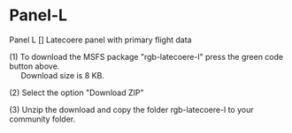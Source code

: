 # Panel-L
Panel L [] Latecoere panel with primary flight data

(1) To download the MSFS package "rgb-latecoere-l" press the green code button above.\
&emsp;&ensp;Download size is 8 KB.

(2) Select the option "Download ZIP"

(3) Unzip the download and copy the folder rgb-latecoere-l to
    your community folder.

